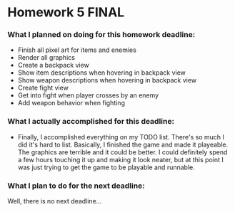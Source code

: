 # Homework 5 FINAL

### What I planned on doing for this homework deadline:
- Finish all pixel art for items and enemies
- Render all graphics
- Create a backpack view
- Show item descriptions when hovering in backpack view
- Show weapon descriptions when hovering in backpack view
- Create fight view
- Get into fight when player crosses by an enemy
- Add weapon behavior when fighting

### What I actually accomplished for this deadline:
- Finally, I accomplished everything on my TODO list. There's so much I did it's hard to list. Basically, I finished the game and made it playeable. The graphics are terrible and it could be better. I could definitely spend a few hours touching it up and making it look neater, but at this point I was just trying to get the game to be playable and runnable.

### What I plan to do for the next deadline:
Well, there is no next deadline...